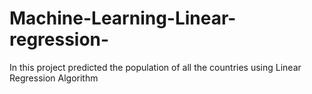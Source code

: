 # Machine-Learning-Linear-regression-
In this project predicted the population of all the countries using Linear Regression Algorithm
